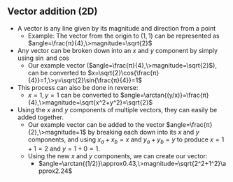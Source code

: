 
## Vector addition (2D)

-   A vector is any line given by its magnitude and direction from a point
    -   Example: The vector from the origin to $(1,1)$ can be represented as $angle=\frac{π}{4},\>magnitude=\sqrt{2}$
-   Any vector can be broken down into an $x$ and $y$ component by simply using $\sin{}$ and $\cos{}$
    -   Our example vector ($angle=\frac{π}{4},\>magnitude=\sqrt{2}$), can be converted to $x=\sqrt{2}\cos{\frac{π}{4}}=1,\>y=\sqrt{2}\sin{\frac{π}{4}}=1$
-   This process can also be done in reverse:
    -   $x=1,y=1$ can be converted to $angle=\arctan{(y/x)}=\frac{π}{4},\>magnitude=\sqrt{x^2+y^2}=\sqrt{2}$
-   Using the $x$ and $y$ components of multiple vectors, they can easily be added together.
    -   Our example vector can be added to the vector $angle=\frac{π}{2},\>magnitude=1$ by breaking each down into its $x$ and $y$ components, and using $x_a+x_b=x$ and $y_a+y_b=y$ to produce $x=1+1=2$ and $y=1+0=1$.
    -   Using the new $x$ and $y$ components, we can create our vector:
        -   $angle=\arctan{(1/2)}\approx0.43,\>magnitude=\sqrt{2^2+1^2}\approx2.24$
